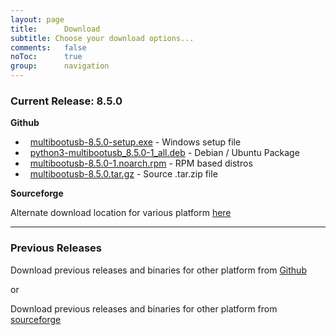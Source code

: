 ```yaml
---
layout: page
title:      Download
subtitle: Choose your download options...
comments:	false
noToc:		true
group: 		navigation
---
```


### Current Release: 8.5.0

**Github**


- <span class="fa fa-2x fa-windows"></span>&nbsp; [multibootusb-8.5.0-setup.exe](https://github.com/mbusb/multibootusb/releases/download/v8.5.0/multibootusb-8.5.0-setup.exe) - Windows setup file
- <span class="fa fa-2x fa-linux"></span>&nbsp; [python3-multibootusb_8.5.0-1_all.deb](https://github.com/mbusb/multibootusb/releases/download/v8.5.0/python3-multibootusb_8.5.0-1_all.deb) - Debian / Ubuntu Package
- <span class="fa fa-2x fa-linux"></span>&nbsp; [multibootusb-8.5.0-1.noarch.rpm](https://github.com/mbusb/multibootusb/releases/download/v8.5.0/multibootusb-8.5.0-1.noarch.rpm) - RPM based distros
- <span class="fa fa-2x fa-file-zip-o"></span>&nbsp; [multibootusb-8.5.0.tar.gz](https://github.com/mbusb/multibootusb/archive/v8.5.0.tar.gz) - Source .tar.zip file

**Sourceforge**

Alternate download location for various platform [here](https://sourceforge.net/projects/multibootusb/files/8.5.0/)

___

### Previous Releases

Download previous releases and binaries for other platform from [Github](https://github.com/mbusb/multibootusb/releases)

or

Download previous releases and binaries for other platform from [sourceforge](https://sourceforge.net/projects/multibootusb/files/?source=navbar)
